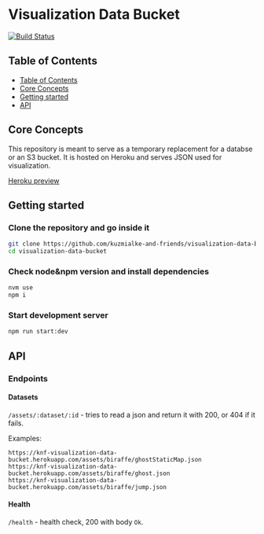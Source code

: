 # Visualization Data Bucket

[![Build Status](https://travis-ci.com/kuzmialke-and-friends/visualization-data-bucket.svg?branch=main)](https://travis-ci.com/kuzmialke-and-friends/visualization-data-bucket)

## Table of Contents

- [Table of Contents](#table-of-contents)
- [Core Concepts](#core-concepts)
- [Getting started](#getting-started)
- [API](#api)

## Core Concepts

This repository is meant to serve as a temporary replacement for a databse or an S3 bucket. It is hosted on Heroku and
serves JSON used for visualization.

[Heroku preview](https://knf-visualization-data-bucket.herokuapp.com)

## Getting started

### Clone the repository and go inside it

```bash
git clone https://github.com/kuzmialke-and-friends/visualization-data-bucket
cd visualization-data-bucket
```

### Check node&npm version and install dependencies

```bash
nvm use
npm i
```

### Start development server

```bash
npm run start:dev
```

## API

### Endpoints

#### Datasets

`/assets/:dataset/:id` - tries to read a json and return it with 200, or 404 if it fails.

Examples:

```
https://knf-visualization-data-bucket.herokuapp.com/assets/biraffe/ghostStaticMap.json
https://knf-visualization-data-bucket.herokuapp.com/assets/biraffe/ghost.json
https://knf-visualization-data-bucket.herokuapp.com/assets/biraffe/jump.json
```

#### Health

`/health` - health check, 200 with body `Ok`.
